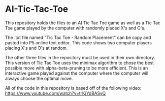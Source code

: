 # AI-Tic-Tac-Toe
This repository holds the files to an AI Tic Tac Toe game as well as a Tic Tac Toe game played by the computer with randomly placed X's and O's.

The .txt file named "Tic Tac Toe - Random Placement" can be copy and pasted into P5 online text editor. This code shows two computer players placing X's and O's at random.

The other three files in the repository must be used in their own directory. This version of Tic Tac Toe uses the minimax algorithm to chose the best possible move with alpha-beta-pruning to be more efficient. This is an interactive game played against the computer where the computer will always choose the optimal move. 

All of the code in this repository is based off of the following video: https://www.youtube.com/watch?v=trKjYdBASyQ

